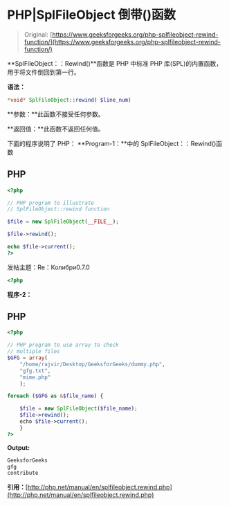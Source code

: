 # PHP|SplFileObject 倒带()函数

> Original: [https://www.geeksforgeeks.org/php-splfileobject-rewind-function/](https://www.geeksforgeeks.org/php-splfileobject-rewind-function/)

**SplFileObject：：Rewind()**函数是 PHP 中标准 PHP 库(SPL)的内置函数，用于将文件倒回到第一行。

**语法：**

```php
*void* SplFileObject::rewind( $line_num)
```

**参数：**此函数不接受任何参数。

**返回值：**此函数不返回任何值。

下面的程序说明了 PHP：
**Program-1：**中的 SplFileObject：：Rewind()函数

## PHP

```php
<?php

// PHP program to illustrate
// SplFileObject::rewind function

$file = new SplFileObject(__FILE__);

$file->rewind();

echo $file->current();
?>
```

发帖主题：Re：Колибри0.7.0

```php
<?php
```

**程序-2：**

## PHP

```php
<?php

// PHP program to use array to check
// multiple files
$GFG = array(
    "/home/rajvir/Desktop/GeeksforGeeks/dummy.php",
    "gfg.txt",
    "mime.php"
    );

foreach ($GFG as &$file_name) {

    $file = new SplFileObject($file_name);
    $file->rewind();
    echo $file->current();
    }
?>
```

**Output:** 

```php
GeeksforGeeks
gfg
contribute
```

**引用：**[http://php.net/manual/en/splfileobject.rewind.php](http://php.net/manual/en/splfileobject.rewind.php)